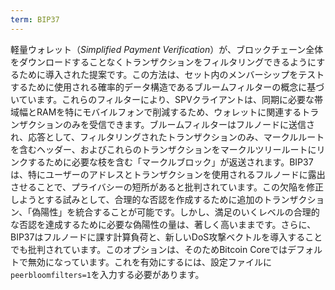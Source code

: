 ```yaml
---
term: BIP37
---
```


軽量ウォレット（*Simplified Payment Verification*）が、ブロックチェーン全体をダウンロードすることなくトランザクションをフィルタリングできるようにするために導入された提案です。この方法は、セット内のメンバーシップをテストするために使用される確率的データ構造であるブルームフィルターの概念に基づいています。これらのフィルターにより、SPVクライアントは、同期に必要な帯域幅とRAMを特にモバイルフォンで削減するため、ウォレットに関連するトランザクションのみを受信できます。ブルームフィルターはフルノードに送信され、応答として、フィルタリングされたトランザクションのみ、マークルルートを含むヘッダー、およびこれらのトランザクションをマークルツリールートにリンクするために必要な枝を含む「マークルブロック」が返送されます。BIP37は、特にユーザーのアドレスとトランザクションを使用されるフルノードに露出させることで、プライバシーの短所があると批判されています。この欠陥を修正しようとする試みとして、合理的な否認を作成するために追加のトランザクション、「偽陽性」を統合することが可能です。しかし、満足のいくレベルの合理的な否認を達成するために必要な偽陽性の量は、著しく高いままです。さらに、BIP37はフルノードに課す計算負荷と、新しいDoS攻撃ベクトルを導入することでも批判されています。このオプションは、そのためBitcoin Coreではデフォルトで無効になっています。これを有効にするには、設定ファイルに`peerbloomfilters=1`を入力する必要があります。